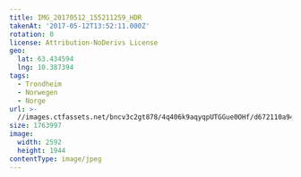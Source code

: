 ```yaml
---
title: IMG_20170512_155211259_HDR
takenAt: '2017-05-12T13:52:11.000Z'
rotation: 0
license: Attribution-NoDerivs License
geo:
  lat: 63.434594
  lng: 10.387394
tags:
  - Trondheim
  - Norwegen
  - Norge
url: >-
  //images.ctfassets.net/bncv3c2gt878/4q406k9aqyqpUTGGue0OHf/d672110a94df578219b52feefabc7d59/img_20170512_155211259_hdr_34650686135_o
size: 1763997
image:
  width: 2592
  height: 1944
contentType: image/jpeg
---
```


